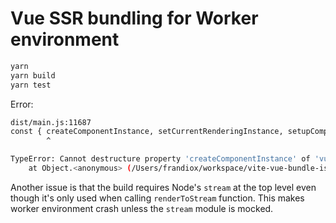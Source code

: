 # Vue SSR bundling for Worker environment

```bash
yarn
yarn build
yarn test
```

Error:

```bash
dist/main.js:11687
const { createComponentInstance, setCurrentRenderingInstance, setupComponent, renderComponentRoot, normalizeVNode } = vue.ssrUtils;
        ^

TypeError: Cannot destructure property 'createComponentInstance' of 'vue.ssrUtils' as it is null.
    at Object.<anonymous> (/Users/frandiox/workspace/vite-vue-bundle-issue/dist/main.js:11687:9)
```

Another issue is that the build requires Node's `stream` at the top level even though it's only used when calling `renderToStream` function. This makes worker environment crash unless the `stream` module is mocked.
